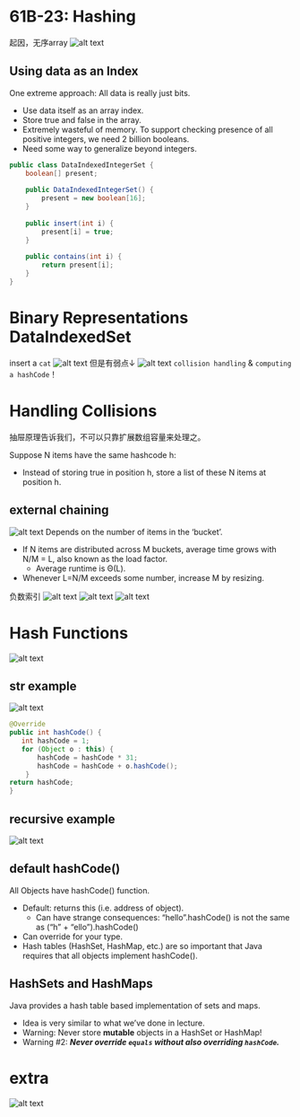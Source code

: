 # 61B-23: Hashing


起因，无序array
![alt text](image.png)
## Using data as an Index
One extreme approach: All data is really just bits.
- Use data itself as an array index.
- Store true and false in the array.
- Extremely wasteful of memory. To support checking presence of all positive integers, we need 2 billion booleans.
- Need some way to generalize beyond integers.
```java
public class DataIndexedIntegerSet {
	boolean[] present;
 
	public DataIndexedIntegerSet() {
    	present = new boolean[16];
	}
 
	public insert(int i) {
    	present[i] = true;
	}
 
	public contains(int i) {
    	return present[i];
	}
}
```
# Binary Representations DataIndexedSet
insert a `cat`
![alt text](image-1.png)
但是有弱点↓
![alt text](image-2.png)
`collision handling` & `computing a hashCode`！

# Handling Collisions
抽屉原理告诉我们，不可以只靠扩展数组容量来处理之。

Suppose N items have the same hashcode h:
- Instead of storing true in position h, store a list of these N items at position h.


## external chaining

![alt text](image-3.png)
Depends on the number of items in the ‘bucket’.
- If N items are distributed across M buckets, average time grows with   N/M = L, also known as the load factor.
  - Average runtime is Θ(L).
- Whenever L=N/M exceeds some number, increase M by resizing.

负数索引
![alt text](image-4.png)
![alt text](image-5.png)
![alt text](image-6.png)

# Hash Functions
![alt text](image-7.png)
## str example
![alt text](image-8.png)
```java
@Override
public int hashCode() {
   int hashCode = 1;
   for (Object o : this) {
       hashCode = hashCode * 31;
       hashCode = hashCode + o.hashCode();
   	}
return hashCode;
}

```

## recursive example
![alt text](image-9.png)

## default hashCode()
All Objects have hashCode() function.
- Default: returns this (i.e. address of object).
  - Can have strange consequences: “hello”.hashCode() is not the same as (“h” + “ello”).hashCode()
- Can override for your type.
- Hash tables (HashSet, HashMap, etc.) are so important that Java requires that all objects implement hashCode().


## HashSets and HashMaps
Java provides a hash table based implementation of sets and maps.
- Idea is very similar to what we’ve done in lecture.
- Warning: Never store **mutable** objects in a HashSet or HashMap!
- Warning #2: ***Never override `equals` without also overriding `hashCode`.***

# extra
![alt text](image-10.png)

